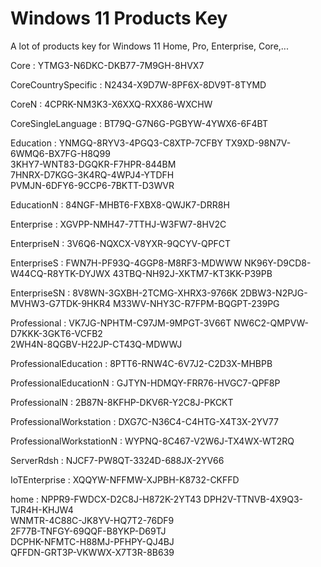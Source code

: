 # Windows 11 Products Key
A lot of products key for Windows 11 Home, Pro, Enterprise, Core,...

Core :
YTMG3-N6DKC-DKB77-7M9GH-8HVX7

CoreCountrySpecific :
N2434-X9D7W-8PF6X-8DV9T-8TYMD

CoreN :
4CPRK-NM3K3-X6XXQ-RXX86-WXCHW

CoreSingleLanguage :
BT79Q-G7N6G-PGBYW-4YWX6-6F4BT

Education :
YNMGQ-8RYV3-4PGQ3-C8XTP-7CFBY
TX9XD-98N7V-6WMQ6-BX7FG-H8Q99  
3KHY7-WNT83-DGQKR-F7HPR-844BM  
7HNRX-D7KGG-3K4RQ-4WPJ4-YTDFH  
PVMJN-6DFY6-9CCP6-7BKTT-D3WVR

EducationN :
84NGF-MHBT6-FXBX8-QWJK7-DRR8H

Enterprise :
XGVPP-NMH47-7TTHJ-W3FW7-8HV2C

EnterpriseN :
3V6Q6-NQXCX-V8YXR-9QCYV-QPFCT

EnterpriseS :
FWN7H-PF93Q-4GGP8-M8RF3-MDWWW
NK96Y-D9CD8-W44CQ-R8YTK-DYJWX
43TBQ-NH92J-XKTM7-KT3KK-P39PB

EnterpriseSN :
8V8WN-3GXBH-2TCMG-XHRX3-9766K
2DBW3-N2PJG-MVHW3-G7TDK-9HKR4
M33WV-NHY3C-R7FPM-BQGPT-239PG

Professional :
VK7JG-NPHTM-C97JM-9MPGT-3V66T
NW6C2-QMPVW-D7KKK-3GKT6-VCFB2  
2WH4N-8QGBV-H22JP-CT43Q-MDWWJ

ProfessionalEducation :
8PTT6-RNW4C-6V7J2-C2D3X-MHBPB

ProfessionalEducationN :
GJTYN-HDMQY-FRR76-HVGC7-QPF8P

ProfessionalN :
2B87N-8KFHP-DKV6R-Y2C8J-PKCKT


ProfessionalWorkstation :
DXG7C-N36C4-C4HTG-X4T3X-2YV77

ProfessionalWorkstationN :
WYPNQ-8C467-V2W6J-TX4WX-WT2RQ

ServerRdsh :
NJCF7-PW8QT-3324D-688JX-2YV66

IoTEnterprise :
XQQYW-NFFMW-XJPBH-K8732-CKFFD

home :
NPPR9-FWDCX-D2C8J-H872K-2YT43 
DPH2V-TTNVB-4X9Q3-TJR4H-KHJW4  
WNMTR-4C88C-JK8YV-HQ7T2-76DF9  
2F77B-TNFGY-69QQF-B8YKP-D69TJ  
DCPHK-NFMTC-H88MJ-PFHPY-QJ4BJ  
QFFDN-GRT3P-VKWWX-X7T3R-8B639
